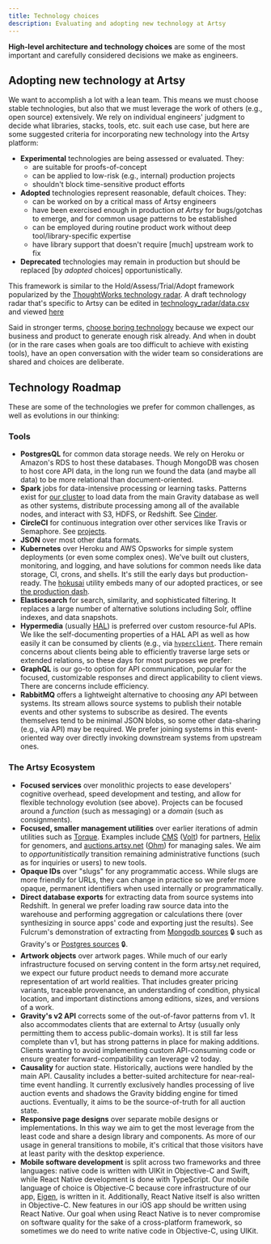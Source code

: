 ```yaml
---
title: Technology choices
description: Evaluating and adopting new technology at Artsy
---
```


**High-level architecture and technology choices** are some of the most important and carefully considered
decisions we make as engineers.

## Adopting new technology at Artsy

We want to accomplish a lot with a lean team. This means we must choose stable technologies, but also that we must
leverage the work of others (e.g., open source) extensively. We rely on individual engineers' judgment to decide
what libraries, stacks, tools, etc. suit each use case, but here are some suggested criteria for incorporating new
technology into the Artsy platform:

- **Experimental** technologies are being assessed or evaluated. They:
  - are suitable for proofs-of-concept
  - can be applied to low-risk (e.g., internal) production projects
  - shouldn't block time-sensitive product efforts
- **Adopted** technologies represent reasonable, default choices. They:
  - can be worked on by a critical mass of Artsy engineers
  - have been exercised enough in production _at Artsy_ for bugs/gotchas to emerge, and for common usage patterns
    to be established
  - can be employed during routine product work without deep tool/library-specific expertise
  - have library support that doesn't require [much] upstream work to fix
- **Deprecated** technologies may remain in production but should be replaced [by _adopted_ choices]
  opportunistically.

This framework is similar to the Hold/Assess/Trial/Adopt framework popularized by the
[ThoughtWorks technology radar](https://www.thoughtworks.com/radar/faq). A draft technology radar that's specific
to Artsy can be edited in [technology_radar/data.csv](/playbooks/technology_radar/data.csv) and viewed
[here](https://radar.thoughtworks.com/?sheetId=https%3A%2F%2Fraw.githubusercontent.com%2Fartsy%2Freadme%2Fmaster%2Fplaybooks%2Ftechnology_radar%2Fdata.csv)

Said in stronger terms, [choose boring technology](http://mcfunley.com/choose-boring-technology) because we expect
our business and product to generate enough risk already. And when in doubt (or in the rare cases when goals are
too difficult to achieve with existing tools), have an open conversation with the wider team so considerations are
shared and choices are deliberate.

## Technology Roadmap

These are some of the technologies we prefer for common challenges, as well as evolutions in our thinking:

### Tools

- **PostgresQL** for common data storage needs. We rely on Heroku or Amazon's RDS to host these databases. Though
  MongoDB was chosen to host core API data, in the long run we found the data (and maybe all data) to be more
  relational than document-oriented.
- **Spark** jobs for data-intensive processing or learning tasks. Patterns exist for
  [our cluster](http://spark.artsy.net:7180/) to load data from the main Gravity database as well as other systems,
  distribute processing among all of the available nodes, and interact with S3, HDFS, or Redshift. See
  [Cinder](https://github.com/artsy/cinder).
- **CircleCI** for continuous integration over other services like Travis or Semaphore. See
  [projects](https://circleci.com/build-insights/gh/artsy).
- **JSON** over most other data formats.
- **Kubernetes** over Heroku and AWS Opsworks for simple system deployments (or even some complex ones). We've
  built out clusters, monitoring, and logging, and have solutions for common needs like data storage, CI, crons,
  and shells. It's still the early days but production-ready. The [hokusai](https://github.com/artsy/hokusai)
  utility embeds many of our adopted practices, or see [the production dash](https://kubernetes.artsy.net).
- **Elasticsearch** for search, similarity, and sophisticated filtering. It replaces a large number of alternative
  solutions including Solr, offline indexes, and data snapshots.
- **Hypermedia** (usually [HAL](http://stateless.co/hal_specification.html)) is preferred over custom resource-ful
  APIs. We like the self-documenting properties of a HAL API as well as how easily it can be consumed by clients
  (e.g., via [`hyperclient`](<(https://github.com/codegram/hyperclient)>). There remain concerns about clients
  being able to efficiently traverse large sets or extended relations, so these days for most purposes we prefer:
- **GraphQL** is our go-to option for API communication, popular for the focused, customizable responses and direct
  applicability to client views. There are concerns include efficiency.
- **RabbitMQ** offers a lightweight alternative to choosing _any_ API between systems. Its stream allows source
  systems to publish their notable events and other systems to subscribe as desired. The events themselves tend to
  be minimal JSON blobs, so some other data-sharing (e.g., via API) may be required. We prefer joining systems in
  this event-oriented way over directly invoking downstream systems from upstream ones.

### The Artsy Ecosystem

- **Focused services** over monolithic projects to ease developers' cognitive overhead, speed development and
  testing, and allow for flexible technology evolution (see above). Projects can be focused around a _function_
  (such as messaging) or a _domain_ (such as consignments).
- **Focused, smaller management utilities** over earlier iterations of admin utilities such as
  [Torque](https://admin.artsy.net). Examples include [CMS](https://cms.artsy.net)
  ([Volt](https://github.com/artsy/volt)) for partners, [Helix](https://helix.artsy.net) for genomers, and
  [auctions.artsy.net](https://auctions.artsy.net) ([Ohm](https://github.com/artsy/ohm)) for managing sales. We aim
  to _opportunitistically_ transition remaining administrative functions (such as for inquiries or users) to new
  tools.
- **Opaque IDs** over "slugs" for any programmatic access. While slugs are more friendly for URLs, they can change
  in practice so we prefer more opaque, permanent identifiers when used internally or programmatically.
- **Direct database exports** for extracting data from source systems into Redshift. In general we prefer loading
  raw source data into the warehouse and performing aggregation or calculations there (over synthesizing in source
  apps' code and exporting just the results). See Fulcrum's demonstration of extracting from
  [Mongodb sources](https://github.com/artsy/fulcrum/blob/master/lib/fulcrum/extract/gravity_extracts.rb) 🔒 such
  as Gravity's or [Postgres sources](https://github.com/artsy/fulcrum/blob/master/tasks/extract.rake) 🔒.
- **Artwork objects** over artwork pages. While much of our early infrastructure focused on serving content in the
  form artsy.net required, we expect our future product needs to demand more accurate representation of art world
  realities. That includes greater pricing variants, traceable provenance, an understanding of condition, physical
  location, and important distinctions among editions, sizes, and versions of a work.
- **Gravity's v2 API** corrects some of the out-of-favor patterns from v1. It also accommodates clients that are
  external to Artsy (usually only permitting them to access public-domain works). It is still far less complete
  than v1, but has strong patterns in place for making additions. Clients wanting to avoid implementing custom
  API-consuming code or ensure greater forward-compatibility can leverage v2 today.
- **Causality** for auction state. Historically, auctions were handled by the main API. Causality includes a
  better-suited architecture for near-real-time event handling. It currently exclusively handles processing of live
  auction events and shadows the Gravity bidding engine for timed auctions. Eventually, it aims to be the
  source-of-truth for all auction state.
- **Responsive page designs** over separate mobile designs or implementations. In this way we aim to get the most
  leverage from the least code and share a design library and components. As more of our usage in general
  transitions to mobile, it's critical that those visitors have at least parity with the desktop experience.
- **Mobile software development** is split across two frameworks and three languages: native code is written with
  UIKit in Objective-C and Swift, while React Native development is done with TypeScript. Our mobile language of
  choice is Objective-C because core infrastructure of our app, [Eigen](https://github.com/artsy/eigen), is written
  in it. Additionally, React Native itself is also written in Objective-C. New features in our iOS app should be
  written using React Native. Our goal when using React Native is to never compromise on software quality for the
  sake of a cross-platform framework, so sometimes we do need to write native
  code in Objective-C, using UIKit.
